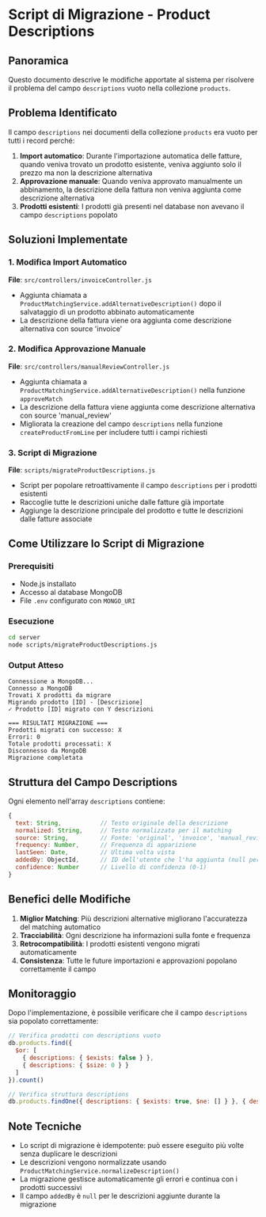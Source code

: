 # Script di Migrazione - Product Descriptions

## Panoramica

Questo documento descrive le modifiche apportate al sistema per risolvere il problema del campo `descriptions` vuoto nella collezione `products`.

## Problema Identificato

Il campo `descriptions` nei documenti della collezione `products` era vuoto per tutti i record perché:

1. **Import automatico**: Durante l'importazione automatica delle fatture, quando veniva trovato un prodotto esistente, veniva aggiunto solo il prezzo ma non la descrizione alternativa
2. **Approvazione manuale**: Quando veniva approvato manualmente un abbinamento, la descrizione della fattura non veniva aggiunta come descrizione alternativa
3. **Prodotti esistenti**: I prodotti già presenti nel database non avevano il campo `descriptions` popolato

## Soluzioni Implementate

### 1. Modifica Import Automatico

**File**: `src/controllers/invoiceController.js`

- Aggiunta chiamata a `ProductMatchingService.addAlternativeDescription()` dopo il salvataggio di un prodotto abbinato automaticamente
- La descrizione della fattura viene ora aggiunta come descrizione alternativa con source 'invoice'

### 2. Modifica Approvazione Manuale

**File**: `src/controllers/manualReviewController.js`

- Aggiunta chiamata a `ProductMatchingService.addAlternativeDescription()` nella funzione `approveMatch`
- La descrizione della fattura viene aggiunta come descrizione alternativa con source 'manual_review'
- Migliorata la creazione del campo `descriptions` nella funzione `createProductFromLine` per includere tutti i campi richiesti

### 3. Script di Migrazione

**File**: `scripts/migrateProductDescriptions.js`

- Script per popolare retroattivamente il campo `descriptions` per i prodotti esistenti
- Raccoglie tutte le descrizioni uniche dalle fatture già importate
- Aggiunge la descrizione principale del prodotto e tutte le descrizioni dalle fatture associate

## Come Utilizzare lo Script di Migrazione

### Prerequisiti

- Node.js installato
- Accesso al database MongoDB
- File `.env` configurato con `MONGO_URI`

### Esecuzione

```bash
cd server
node scripts/migrateProductDescriptions.js
```

### Output Atteso

```
Connessione a MongoDB...
Connesso a MongoDB
Trovati X prodotti da migrare
Migrando prodotto [ID] - [Descrizione]
✓ Prodotto [ID] migrato con Y descrizioni

=== RISULTATI MIGRAZIONE ===
Prodotti migrati con successo: X
Errori: 0
Totale prodotti processati: X
Disconnesso da MongoDB
Migrazione completata
```

## Struttura del Campo Descriptions

Ogni elemento nell'array `descriptions` contiene:

```javascript
{
  text: String,           // Testo originale della descrizione
  normalized: String,     // Testo normalizzato per il matching
  source: String,         // Fonte: 'original', 'invoice', 'manual_review', 'supplier'
  frequency: Number,      // Frequenza di apparizione
  lastSeen: Date,         // Ultima volta vista
  addedBy: ObjectId,      // ID dell'utente che l'ha aggiunta (null per migrazione)
  confidence: Number      // Livello di confidenza (0-1)
}
```

## Benefici delle Modifiche

1. **Miglior Matching**: Più descrizioni alternative migliorano l'accuratezza del matching automatico
2. **Tracciabilità**: Ogni descrizione ha informazioni sulla fonte e frequenza
3. **Retrocompatibilità**: I prodotti esistenti vengono migrati automaticamente
4. **Consistenza**: Tutte le future importazioni e approvazioni popolano correttamente il campo

## Monitoraggio

Dopo l'implementazione, è possibile verificare che il campo `descriptions` sia popolato correttamente:

```javascript
// Verifica prodotti con descriptions vuoto
db.products.find({ 
  $or: [
    { descriptions: { $exists: false } },
    { descriptions: { $size: 0 } }
  ]
}).count()

// Verifica struttura descriptions
db.products.findOne({ descriptions: { $exists: true, $ne: [] } }, { descriptions: 1 })
```

## Note Tecniche

- Lo script di migrazione è idempotente: può essere eseguito più volte senza duplicare le descrizioni
- Le descrizioni vengono normalizzate usando `ProductMatchingService.normalizeDescription()`
- La migrazione gestisce automaticamente gli errori e continua con i prodotti successivi
- Il campo `addedBy` è `null` per le descrizioni aggiunte durante la migrazione